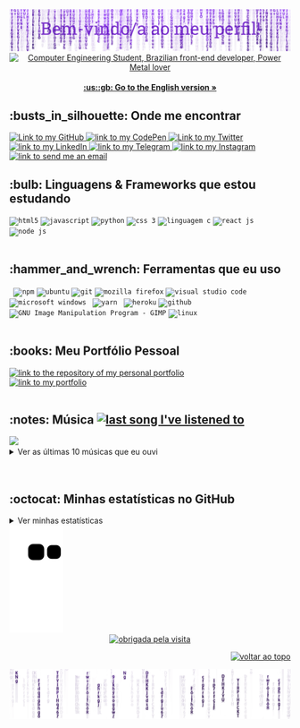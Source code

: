 <div id="top"></div>
<div align="center" ><img alt="bem-vindo/a ao meu perfil!" src="./assets/header2.png"></div>

<div align="center">
    <a href="https://git.io/typing-svg"><img src="https://readme-typing-svg.herokuapp.com?font=Roboto+Slab&color=%237E3ACE&size=30&center=true&vCenter=true&width=600&lines=Meu+nome+%C3%A9+Caroline;Estudante+de+Engenharia+de+Computa%C3%A7%C3%A3o;Desenvolvedora+Front-end;Amo+Power+Metal+%3C3;function+findQuestion(42)" alt="Computer Engineering Student, Brazilian front-end developer, Power Metal lover"></a>
</div>

<h4 align="center"><a href="./README.md">:us::gb: Go to the English version »</a></h4>

<h2>:busts_in_silhouette: Onde me encontrar</h2>
<a href="https://github.com/Carol42">
    <img alt="Link to my GitHub" src="https://img.shields.io/github/followers/Carol42?style=social&label=@Carol42">
</a>
<a href="https://codepen.io/Carol42">
    <img alt="link to my CodePen" src="https://img.shields.io/static/v1?label&message=/Carol42&color=000000&style=flat&logo=codepen"  />
</a>
<a href="https://twitter.com/carol_heloo/">
    <img alt="Link to my Twitter" src="https://img.shields.io/twitter/follow/Carol_Heloo?style=social&label=@Carol_Heloo">
</a>
<a href="https://linkedin.com/in/carol42">
    <img alt="link to my LinkedIn" src="https://img.shields.io/static/v1?label&message=/in/carol42&color=0A66C2&style=flat&logo=linkedin" />
</a>
<a href="https://t.me/carol_helo">
    <img alt="link to my Telegram" src="https://img.shields.io/static/v1?label&message=@carol_helo&color=26A5E4&style=flat&logo=telegram&logoColor=whitesmoke" />
</a>
<a href="https://www.instagram.com/carol_helloo/">
    <img alt="link to my Instagram" src="https://img.shields.io/static/v1?label&message=@carol_helloo&color=7E3ACE&style=flat&logo=instagram&logoColor=whitesmoke" />
</a>
<a href="mailto:carol42.helo@gmail.com">
    <img alt="link to send me an email" src="https://img.shields.io/static/v1?label&message=carol42.helo@gmail.com&color=whitesmoke&style=flat&logo=gmail" />
</a>

</br>

<h2>:bulb: Linguagens & Frameworks que estou estudando</h2>
<code><img alt="html5" width="40px" src="https://cdn.jsdelivr.net/gh/devicons/devicon/icons/html5/html5-original.svg" /></code>
<code><img alt="javascript" width="40px" src="https://cdn.jsdelivr.net/gh/devicons/devicon/icons/javascript/javascript-original.svg" /></code>
<code><img alt="python" width="45px" src="https://cdn.jsdelivr.net/gh/devicons/devicon/icons/python/python-original.svg" /></code>
<code><img alt="css 3" width="40px" src="https://cdn.jsdelivr.net/gh/devicons/devicon/icons/css3/css3-original.svg" /></code>
<code><img alt="linguagem c" width="40px" src="https://cdn.jsdelivr.net/gh/devicons/devicon/icons/c/c-original.svg" /></code>
<code><img alt="react js" width="40px" src="https://cdn.jsdelivr.net/gh/devicons/devicon/icons/react/react-original.svg" /></code>
<code><img alt="node js" width="40px" src="https://cdn.jsdelivr.net/gh/devicons/devicon/icons/nodejs/nodejs-original.svg" /></code>
</br></br>

<h2>:hammer_and_wrench: Ferramentas que eu uso</h2>
<code> <img alt="npm" width="40px" src="https://cdn.jsdelivr.net/gh/devicons/devicon/icons/npm/npm-original-wordmark.svg" /></code>
<code><img alt="ubuntu" width="40px" src="https://cdn.jsdelivr.net/gh/devicons/devicon/icons/ubuntu/ubuntu-plain.svg" /></code>
<code><img alt="git" width="40px" src="https://cdn.jsdelivr.net/gh/devicons/devicon/icons/git/git-plain.svg" /></code>
<code><img alt="mozilla firefox" width="40px" src="https://cdn.jsdelivr.net/gh/devicons/devicon/icons/firefox/firefox-original.svg" /></code>
<code><img alt="visual studio code" width="40px" src="https://cdn.jsdelivr.net/gh/devicons/devicon/icons/vscode/vscode-original.svg" /></code>
<code><img alt="microsoft windows" width="40px" src="https://cdn.jsdelivr.net/gh/devicons/devicon/icons/windows8/windows8-original.svg" /></code>
<code> <img alt="yarn" width="40px" src="https://cdn.jsdelivr.net/gh/devicons/devicon/icons/yarn/yarn-original.svg" /></code>
<code> <img alt="heroku" width="40px" src="https://cdn.jsdelivr.net/gh/devicons/devicon/icons/heroku/heroku-original-wordmark.svg" /></code>
<code><img alt="github" width="40px" src="https://cdn.jsdelivr.net/gh/devicons/devicon/icons/github/github-original.svg" /></code>
<code><img alt="GNU Image Manipulation Program - GIMP" width="50px" src="https://cdn.jsdelivr.net/gh/devicons/devicon/icons/gimp/gimp-original.svg" /></code>
<code><img alt="linux" width="45px" src="https://cdn.jsdelivr.net/gh/devicons/devicon/icons/linux/linux-original.svg" /></code>
</br></br>

<h2>:books: Meu Portfólio Pessoal</h2>
<a href="https://github.com/Carol42/portfolio">
    <img alt="link to the repository of my personal portfolio" src="https://github-readme-stats.vercel.app/api/pin/?username=Carol42&repo=portfolio&theme=midnight-purple&hide_border=true">
</a>
</br>
<a href="https://portfolio-carol42.vercel.app/">
    <img alt="link to my portfolio" src="https://img.shields.io/static/v1?label&message=abrir+portfolio&color=7E3ACE&style=for-the-badge" />
</a>
</br></br>

<h2>:notes: Música <a href="https://www.last.fm/user/carol-helo"><img alt="last song I've listened to" src="https://badges.lastfm.workers.dev/last-played?user=carol-helo&color=7E3ACE&logoColor=7E3ACE&label=Última+música+que+ouvi"></a></h2>
<img src="https://github-readme-lastfm-stats.netlify.app/.netlify/functions/card?user=carol-helo&theme=dimmed">

<!-- lastfm -->



<details>
    <summary>Ver as últimas 10 músicas que eu ouvi</summary>
    <a href="https://github.com/JeffreyCA/lastfm-recently-played-readme">
        <img alt="10 last songs I've listened to" src="https://lastfm-recently-played.vercel.app/api?user=carol-helo&count=10&width=490">
    </a>
</details>
</br></br>

<h2>:octocat: Minhas estatísticas no GitHub</h2>
<details>
<summary>Ver minhas estatísticas</summary>
<div>
    <img alt="github repos" src="https://badges.pufler.dev/repos/Carol42?color=181717&style=for-the-badge&labelColor=7E3ACE">
    <img alt="commits today" src="https://badges.pufler.dev/commits/daily/Carol42?color=181717&style=for-the-badge&labelColor=7E3ACE&label=commits+de+hoje">
    <img alt="commits this week" src="https://badges.pufler.dev/commits/weekly/Carol42?color=181717&style=for-the-badge&labelColor=7E3ACE&label=commits+desta+semana">
    <img alt="commits this month" src="https://badges.pufler.dev/commits/monthly/Carol42?color=181717&style=for-the-badge&labelColor=7E3ACE&label=commits+deste+mes">
</div>
<div alig="center">
    <a href="https://github.com/anuraghazra/github-readme-stats">
        <img height=180em src="https://github-readme-stats.vercel.app/api?username=Carol42&count_private=true&show_icons=true&theme=midnight-purple&hide_border=true&hide_title=true&locale=pt-br" alt="my github stats" />
    </a>
    <a href="https://github.com/DenverCoder1/github-readme-streak-stats">
        <img height=180em src="https://github-readme-streak-stats.herokuapp.com/?user=Carol42&theme=midnight-purple&hide_border=true&locale=pt-br&date_format=j/n/Y" alt="streak stats"/>
    </a>
    <a href="https://github.com/anuraghazra/github-readme-stats">
        <img height=180em src="https://github-readme-stats.vercel.app/api/top-langs/?username=Carol42&theme=midnight-purple&hide_border=true&layout=compact&custom_title=Linguagens+mais+usadas*&locale=pt-br" alt="most used languages" />
    </a>
    </br>
    <p><b>*Nota:</b> 'Linguagens mais usadas' é somente uma métrica das linguagens utilizadas nos meus códigos públicos e não reflete em experiência ou nível de conhecimento.</p>
</div>
<a href="https://github.com/ashutosh00710/github-readme-activity-graph">
    <img alt="github activity graph" src="https://activity-graph.herokuapp.com/graph?username=Carol42&area=true&hide_border=true&custom_title=Grafico+de+Contribuicoes&bg_color=000&line=7E3ACE&point=1E0E31&color=7E3aCE&area_color=7E3ACE">
</a>
<a href="https://github.com/ryo-ma/github-profile-trophy">
    <img alt="github trophies" src="https://github-profile-trophy.vercel.app/?username=Carol42&theme=discord&no-frame=true&column=7">
</a>

<p align="center">:round_pushpin: Visitas no perfil</p>
<div align="center">
    <img alt="visitors counter" src="https://profile-counter.glitch.me/Carol42/count.svg">
</div>
</details>
<img alt="github contribution snake animation" src="https://github.com/Carol42/Carol42/blob/output/github-contribution-grid-snake.svg">

<div align="center">
    <a href="https://git.io/typing-svg">
        <img alt="obrigada pela visita" src="https://readme-typing-svg.herokuapp.com?font=Roboto+Slab&color=%237E3ACE&size=24&center=true&vCenter=true&width=300&lines=Obrigada+pela+visita!" >
    </a>
</div>

<p align="right"><a href="#top"><img src="https://img.shields.io/static/v1?label&message=voltar+ao+topo&color=7E3ACE&style=flat&logo" alt="voltar ao topo" /></a></p>
<div align="center" ><img alt="" src="./assets/footer.png"></div>

